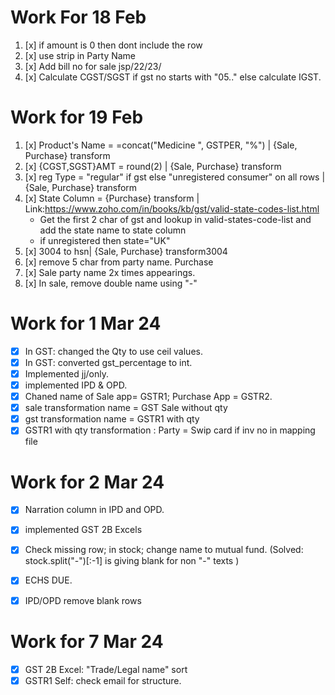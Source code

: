 # Work For 18 Feb

1. [x] if amount is 0 then dont include the row
2. [x] use strip in Party Name
3. [x] Add bill no for sale jsp/22/23/<starting no>
4. [x] Calculate CGST/SGST if gst no starts with "05.." else calculate IGST.

# Work for 19 Feb

1. [x] Product's Name = =concat("Medicine ", GSTPER, "%") | {Sale, Purchase} transform
2. [x] {CGST,SGST}AMT = round(2) | {Sale, Purchase} transform
3. [x] reg Type = "regular" if gst else "unregistered consumer" on all rows | {Sale, Purchase} transform 
4. [x] State Column =  {Purchase} transform | Link:https://www.zoho.com/in/books/kb/gst/valid-state-codes-list.html
    - Get the first 2 char of gst and lookup in valid-states-code-list and add the state name to state column
    - if unregistered then state="UK"
5. [x] 3004 to hsn| {Sale, Purchase} transform3004
6. [x] remove 5 char from party name. Purchase
7. [x] Sale party name 2x times appearings.
8. [x] In sale, remove double name using "-" 


# Work for 1 Mar 24
- [x] In GST: changed the Qty to use ceil values.
- [x] In GST: converted gst_percentage to int.
- [x] Implemented jj/only.
- [x] implemented IPD & OPD.
- [x] Chaned name of Sale app= GSTR1; Purchase App = GSTR2.
- [x] sale transformation name = GST Sale without qty 
- [x] gst transformation name = GSTR1 with qty
- [x] GSTR1 with qty transformation : Party = Swip card if inv no in mapping file

# Work for 2 Mar 24
- [x] Narration column in IPD and OPD.
- [x] implemented GST 2B Excels
- [x] Check missing row; in stock; change name to mutual fund. (Solved: stock.split("-")[:-1] is giving blank for non "-" texts )
- [x] ECHS DUE.
- [x] IPD/OPD remove blank rows


# Work for 7 Mar 24
- [x] GST 2B Excel: "Trade/Legal name" sort 
- [x] GSTR1 Self: check email for structure.